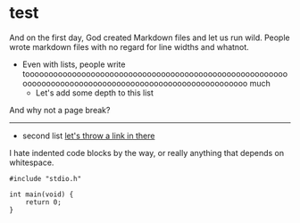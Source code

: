# test

And on the first day, God created Markdown files and let us run wild. People wrote markdown files with no regard for line widths and whatnot.

* Even with lists, people write toooooooooooooooooooooooooooooooooooooooooooooooooooooooooooooooooooooooooooooooooooooooooooooooooooooooo much
    * Let's add some depth to this list

And why not a page break?

---
* second list
[let's throw a link in there](example.com)

I hate indented code blocks by the way, or really anything that depends on whitespace.

    #include "stdio.h"

    int main(void) {
        return 0;
    }
